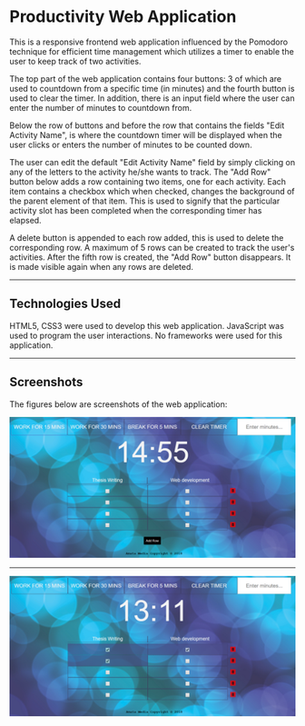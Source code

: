 # Productivity Web Application

This is a responsive frontend web application influenced by the Pomodoro technique for efficient time management which utilizes a timer to enable the user to keep track of two activities.

The top part of the web application contains four buttons: 3 of which are used to countdown from a specific time (in minutes) and the fourth button is used to clear the timer. In addition, there is an input field where the user can enter the number of minutes to countdown from.

Below the row of buttons and before the row that contains the fields "Edit Activity Name", is where the countdown timer will be displayed when the user clicks or enters the number of minutes to be counted down.

The user can edit the default "Edit Activity Name" field by simply clicking on any of the letters to the activity he/she wants to track. The "Add Row" button below adds a row containing two items, one for each activity. Each item contains a checkbox which when checked, changes the background of the parent element of that item. This is used to signify that the particular activity slot has been completed when the corresponding timer has elapsed.

A delete button is appended to each row added, this is used to delete the corresponding row. A maximum of 5 rows can be created to track the user's activities. After the fifth row is created, the "Add Row" button disappears. It is made visible again when any rows are deleted.
___

## Technologies Used
HTML5, CSS3 were used to develop this web application. JavaScript was used to program the user interactions. No frameworks were used for this application.
___

## Screenshots
The figures below are screenshots of the web application:

<img src="Screenshots/1.png" width="850">

---

<img src="Screenshots/2.png" width="850" alt="Page with 5 rows created and some items checked out">
